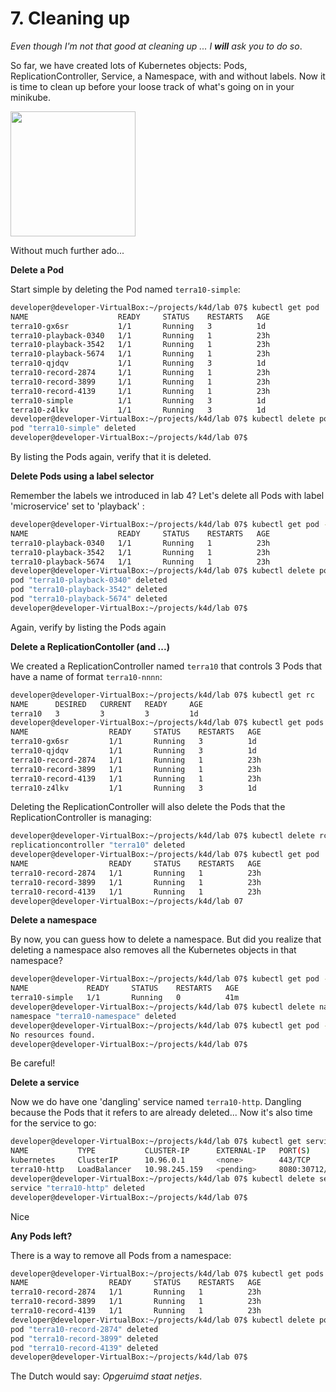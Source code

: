 # 7. Cleaning up 

*Even though I'm not that good at cleaning up ... I **will** ask you to do so*.

So far, we have created lots of Kubernetes objects: Pods, ReplicationController, Service, a Namespace, with and without labels. Now it is time to clean up before your loose track of what's going on in your minikube. 

<img src="img/lab7-broom.png" height="200"/>

Without much further ado...

**Delete a Pod**

Start simple by deleting the Pod named `terra10-simple`:

```bash
developer@developer-VirtualBox:~/projects/k4d/lab 07$ kubectl get pod
NAME                    READY     STATUS    RESTARTS   AGE
terra10-gx6sr           1/1       Running   3          1d
terra10-playback-0340   1/1       Running   1          23h
terra10-playback-3542   1/1       Running   1          23h
terra10-playback-5674   1/1       Running   1          23h
terra10-qjdqv           1/1       Running   3          1d
terra10-record-2874     1/1       Running   1          23h
terra10-record-3899     1/1       Running   1          23h
terra10-record-4139     1/1       Running   1          23h
terra10-simple          1/1       Running   3          1d
terra10-z4lkv           1/1       Running   3          1d
developer@developer-VirtualBox:~/projects/k4d/lab 07$ kubectl delete pod terra10-simple 
pod "terra10-simple" deleted
developer@developer-VirtualBox:~/projects/k4d/lab 07$
```
By listing the Pods again, verify that it is deleted.

**Delete Pods using a label selector**

Remember the labels we introduced in lab 4? Let's delete all Pods with label 'microservice'  set to 'playback' :

```bash
developer@developer-VirtualBox:~/projects/k4d/lab 07$ kubectl get pod -l microservice=playback
NAME                    READY     STATUS    RESTARTS   AGE
terra10-playback-0340   1/1       Running   1          23h
terra10-playback-3542   1/1       Running   1          23h
terra10-playback-5674   1/1       Running   1          23h
developer@developer-VirtualBox:~/projects/k4d/lab 07$ kubectl delete pod -l microservice=playback
pod "terra10-playback-0340" deleted
pod "terra10-playback-3542" deleted
pod "terra10-playback-5674" deleted
developer@developer-VirtualBox:~/projects/k4d/lab 07$
```
Again, verify by listing the Pods again

**Delete a ReplicationContoller (and ...)**

We created a ReplicationController named `terra10` that controls 3 Pods that have a name of format `terra10-nnnn`:
```bash
developer@developer-VirtualBox:~/projects/k4d/lab 07$ kubectl get rc
NAME      DESIRED   CURRENT   READY     AGE
terra10   3         3         3         1d
developer@developer-VirtualBox:~/projects/k4d/lab 07$ kubectl get pods
NAME                  READY     STATUS    RESTARTS   AGE
terra10-gx6sr         1/1       Running   3          1d
terra10-qjdqv         1/1       Running   3          1d
terra10-record-2874   1/1       Running   1          23h
terra10-record-3899   1/1       Running   1          23h
terra10-record-4139   1/1       Running   1          23h
terra10-z4lkv         1/1       Running   3          1d
```
Deleting the ReplicationController will also delete the Pods that the ReplicationController is managing:
```bash
developer@developer-VirtualBox:~/projects/k4d/lab 07$ kubectl delete rc terra10 
replicationcontroller "terra10" deleted
developer@developer-VirtualBox:~/projects/k4d/lab 07$ kubectl get pod
NAME                  READY     STATUS    RESTARTS   AGE
terra10-record-2874   1/1       Running   1          23h
terra10-record-3899   1/1       Running   1          23h
terra10-record-4139   1/1       Running   1          23h
developer@developer-VirtualBox:~/projects/k4d/lab 07
```

**Delete a namespace**

By now, you can guess how to delete a namespace. But did you realize that deleting a namespace also removes all the Kubernetes objects in that namespace?
```bash
developer@developer-VirtualBox:~/projects/k4d/lab 07$ kubectl get pod -n terra10-namespace 
NAME             READY     STATUS    RESTARTS   AGE
terra10-simple   1/1       Running   0          41m
developer@developer-VirtualBox:~/projects/k4d/lab 07$ kubectl delete namespaces terra10-namespace 
namespace "terra10-namespace" deleted
developer@developer-VirtualBox:~/projects/k4d/lab 07$ kubectl get pod -n terra10-namespace 
No resources found.
developer@developer-VirtualBox:~/projects/k4d/lab 07$
```
Be careful!


**Delete a service**

Now we do have one 'dangling' service named `terra10-http`. Dangling because the Pods that it refers to are already deleted... Now it's also time for the service to go:
```bash
developer@developer-VirtualBox:~/projects/k4d/lab 07$ kubectl get service
NAME           TYPE           CLUSTER-IP      EXTERNAL-IP   PORT(S)          AGE
kubernetes     ClusterIP      10.96.0.1       <none>        443/TCP          3d
terra10-http   LoadBalancer   10.98.245.159   <pending>     8080:30712/TCP   1d
developer@developer-VirtualBox:~/projects/k4d/lab 07$ kubectl delete service terra10-http 
service "terra10-http" deleted
developer@developer-VirtualBox:~/projects/k4d/lab 07$
```
Nice

**Any Pods left?**

There is a way to remove all Pods from a namespace:
```bash
developer@developer-VirtualBox:~/projects/k4d/lab 07$ kubectl get pods
NAME                  READY     STATUS    RESTARTS   AGE
terra10-record-2874   1/1       Running   1          23h
terra10-record-3899   1/1       Running   1          23h
terra10-record-4139   1/1       Running   1          23h
developer@developer-VirtualBox:~/projects/k4d/lab 07$ kubectl delete pod --all
pod "terra10-record-2874" deleted
pod "terra10-record-3899" deleted
pod "terra10-record-4139" deleted
developer@developer-VirtualBox:~/projects/k4d/lab 07$ 
```
The Dutch would say: *Opgeruimd staat netjes*.
